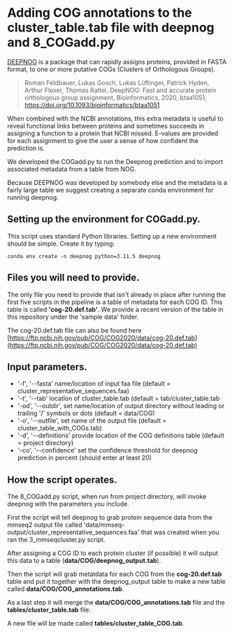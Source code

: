 # Adding COG annotations to the cluster_table.tab file with deepnog and 8_COGadd.py #

[DEEPNOG](https://github.com/univieCUBE/deepnog) is a package that can rapidly assigns proteins, provided in FASTA format, to one or more putative COGs (Clusters of Orthologous Groups).

>Roman Feldbauer, Lukas Gosch, Lukas Lüftinger, Patrick Hyden, Arthur Flexer, Thomas Rattei, DeepNOG: Fast and accurate protein orthologous group assignment, Bioinformatics, 2020, btaa1051, https://doi.org/10.1093/bioinformatics/btaa1051

When combined with the NCBI annotations, this extra metadata is useful to reveal functional links between proteins and sometimes succeeds in assigning a function to a protein that NCBI missed.  E-values are provided for each assignment to give the user a sense of how confident the prediction is.

We developed the COGadd.py to run the Deepnog prediction and to import associated metadata from a table from NOG. 

Because DEEPNOG was developed by somebody else and the metadata is a fairly large table we suggest creating a separate conda environment for running deepnog.

## Setting up the environment for COGadd.py. ##

This script uses standard Python libraries.  Setting up a new environment should be simple.  Create it by typing:

`conda env create -n deepnog python=3.11.5 deepnog`


## Files you will need to provide. ##
The only file you need to provide that isn't already in place after running the first five scripts in the pipeline is a table of metadata for each COG ID.  This table is called **'cog-20.def.tab'**.  We provide a recent version of the table in this repository under the 'sample data' folder.  

The cog-20.def.tab file can also be found here [https://ftp.ncbi.nih.gov/pub/COG/COG2020/data/cog-20.def.tab](https://ftp.ncbi.nih.gov/pub/COG/COG2020/data/cog-20.def.tab)


## Input parameters. ##
- '-f', '--fasta'    name/location of input faa file (default = cluster_representative_sequences.faa)
- '-t', '--tab'    location of cluster_table.tab (default = tab/cluster_table.tab
- '-od', '--outdir',    set name/location of output directory without leading or trailing '/' symbols or dots (default = data/COG)
- '-o', '--outfile',    set name of the output file (default = cluster_table_with_COGs.tab)
- '-d', '--definitions'    provide location of the COG definitions table (default = project directory)
- '-co', '--confidence'    set the confidence threshold for deepnog prediction in percent (should enter at least 20)


## How the script operates. ##
The 8_COGadd.py script, when run from project directory, will invoke deepnog with the parameters you include.  

First the script will tell deepnog to grab protein sequence data from the mmseq2 output file called 'data/mmseq-output/cluster_representative_sequences.faa' that was created when you ran the 3_mmseqcluster.py script.  

After assigning a COG ID to each protein cluster (if possible) it will output this data to a table (**data/COG/deepnog_output.tab**). 

Then the script will grab metatdata for each COG from the **cog-20.def.tab** table and put it together with the deepnog_output table to make a new table called **data/COG/COG_annotations.tab**.

As a last step it will merge the **data/COG/COG_annotations.tab** file and the **tables/cluster_table.tab** file.  

A new file will be made called **tables/cluster_table_COG.tab**.  

